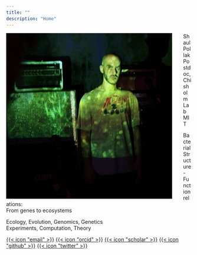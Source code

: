 ```yaml
---
title: ""
description: "Home"
---
```


<img align="left" src="shaul.jpg" width="450" height="450" style="padding-right: 30px; margin-top: 0px">
<p> <div class="text-2xl font-bold">Shaul Pollak</div>
    Postdoc, Chisholm Lab<br>
    MIT
</p>
<p class="font-bold">  Bacterial Structure-Function relations:<br>
                       From genes to ecosystems
</p>
<p> Ecology, Evolution, Genomics, Genetics<br>
    Experiments, Computation, Theory
    <div class="flex flex-wrap text-neutral-400 dark:text-neutral-500 text-2xl">
      <a class="px-1 hover:text-primary-700 dark:hover:text-primary-400" target="_blank" rel="me noopener noreferrer" aria-label="email" href="mailto:spp_micro@protonmail.com">{{< icon "email" >}}</a>
      <a class="px-1 hover:text-primary-700 dark:hover:text-primary-400" target="_blank" rel="me noopener noreferrer" aria-label="orcid" href="https://orcid.org/0000-0002-8976-5944">{{< icon "orcid" >}}</a>
      <a class="px-1 hover:text-primary-700 dark:hover:text-primary-400" target="_blank" rel="me noopener noreferrer" aria-label="scholar" href="https://scholar.google.com/citations?user=MKUzeToAAAAJ&hl=en&oi=ao">{{< icon "scholar" >}}</a>
      <a class="px-1 hover:text-primary-700 dark:hover:text-primary-400" target="_blank" rel="me noopener noreferrer" aria-label="github" href="https://github.com/shaul-pollak">{{< icon "github" >}}</a>
      <a class="px-1 hover:text-primary-700 dark:hover:text-primary-400" target="_blank" rel="me noopener noreferrer" aria-label="twitter" href="https://twitter.com/ShaulPollak">{{< icon "twitter" >}}</a>
    </div> 
</p>
